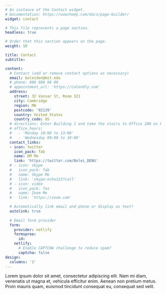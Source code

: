 ```yaml
---
# An instance of the Contact widget.
# Documentation: https://wowchemy.com/docs/page-builder/
widget: contact

# This file represents a page section.
headless: true

# Order that this section appears on the page.
weight: 10

title: Contact
subtitle:

content:
  # Contact (add or remove contact options as necessary)
  email: boleiden@mit.edu
  # phone: 888 888 88 88
  # appointment_url: 'https://calendly.com'
  address:
    street: 32 Vassar St, Room 321
    city: Cambridge
    region: MA
    postcode: '02139'
    country: United States
    country_code: US
  # directions: Enter Building 1 and take the stairs to Office 200 on Floor 2
  # office_hours:
  #   - 'Monday 10:00 to 13:00'
  #   - 'Wednesday 09:00 to 10:00'
  contact_links:
  - icon: twitter
    icon_pack: fab
    name: DM Me
    link: 'https://twitter.com/Bolei_DENG'
  # - icon: skype
  #   icon_pack: fab
  #   name: Skype Me
  #   link: 'skype:echo123?call'
  # - icon: video
  #   icon_pack: fas
  #   name: Zoom Me
  #   link: 'https://zoom.com'

  # Automatically link email and phone or display as text?
  autolink: true
  
  # Email form provider
  form:
    provider: netlify
    formspree:
      id:
    netlify:
      # Enable CAPTCHA challenge to reduce spam?
      captcha: false
design:
  columns: '1'
---
```


Lorem ipsum dolor sit amet, consectetur adipiscing elit. Nam mi diam, venenatis ut magna et, vehicula efficitur enim. Aenean non pretium metus. Proin mauris quam, euismod tincidunt consequat eu, consequat sed velit.
